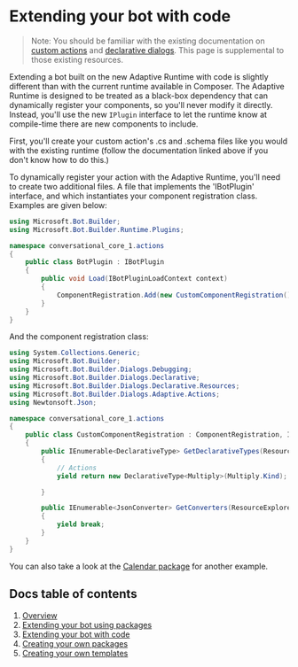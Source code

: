 # Extending your bot with code

> Note: You should be familiar with the existing documentation on [custom actions](https://docs.microsoft.com/en-us/composer/how-to-add-custom-action) and [declarative dialogs](https://docs.microsoft.com/en-us/azure/bot-service/bot-builder-dialogs-declarative?view=azure-bot-service-4.0). This page is supplemental to those existing resources.

Extending a bot built on the new Adaptive Runtime with code is slightly different than with the current runtime available in Composer. The Adaptive Runtime is designed to be treated as a black-box dependency that can dynamically register your components, so you'll never modify it directly. Instead, you'll use the new `IPlugin` interface to let the runtime know at compile-time there are new components to include.

First, you'll create your custom action's .cs and .schema files like you would with the existing runtime (follow the documentation linked above if you don't know how to do this.)

To dynamically register your action with the Adaptive Runtime, you'll need to create two additional files. A file that implements the 'IBotPlugin' interface, and which instantiates your component registration class. Examples are given below:


```c#
using Microsoft.Bot.Builder;
using Microsoft.Bot.Builder.Runtime.Plugins;

namespace conversational_core_1.actions
{
    public class BotPlugin : IBotPlugin
    {
        public void Load(IBotPluginLoadContext context)
        {
            ComponentRegistration.Add(new CustomComponentRegistration());
        }
    }
}
```

And the component registration class:

```c#
using System.Collections.Generic;
using Microsoft.Bot.Builder;
using Microsoft.Bot.Builder.Dialogs.Debugging;
using Microsoft.Bot.Builder.Dialogs.Declarative;
using Microsoft.Bot.Builder.Dialogs.Declarative.Resources;
using Microsoft.Bot.Builder.Dialogs.Adaptive.Actions;
using Newtonsoft.Json;

namespace conversational_core_1.actions
{
    public class CustomComponentRegistration : ComponentRegistration, IComponentDeclarativeTypes
    {
        public IEnumerable<DeclarativeType> GetDeclarativeTypes(ResourceExplorer resourceExplorer)
        {
            // Actions
            yield return new DeclarativeType<Multiply>(Multiply.Kind);

        }

        public IEnumerable<JsonConverter> GetConverters(ResourceExplorer resourceExplorer, SourceContext sourceContext)
        {
            yield break;
        }
    }
}

```

You can also take a look at the [Calendar package](./packages/Calendar) for another example.


## Docs table of contents

1. [Overview](~/docs/overview.md)
2. [Extending your bot using packages](~/docs/extending-with-packages.md)
3. [Extending your bot with code](~/docs/extending-with-code.md)
4. [Creating your own packages](~/docs/creating-packages.md)
5. [Creating your own templates](~/docs/creating-templates.md)